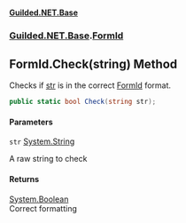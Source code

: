 
#### [Guilded.NET.Base](Guilded_NET_Base 'Guilded.NET.Base')
### [Guilded.NET.Base](Guilded_NET_Base#Guilded_NET_Base 'Guilded.NET.Base').[FormId](FormId 'Guilded.NET.Base.FormId')
## FormId.Check(string) Method

Checks if [str](FormId_Check(string)#Guilded_NET_Base_FormId_Check(string)_str 'Guilded.NET.Base.FormId.Check(string).str') is in the correct [FormId](FormId 'Guilded.NET.Base.FormId') format.
```csharp
public static bool Check(string str);
```

#### Parameters

<a name='Guilded_NET_Base_FormId_Check(string)_str'></a>
`str` [System.String](https://docs.microsoft.com/en-us/dotnet/api/System.String 'System.String')

A raw string to check


#### Returns
[System.Boolean](https://docs.microsoft.com/en-us/dotnet/api/System.Boolean 'System.Boolean')  
Correct formatting